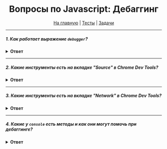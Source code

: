 <div align="center">

<h1>Вопросы по Javascript: Дебаггинг</h1>

<a href="https://github.com/dollaween/javascript-questions">На главную</a> | <a href="https://github.com/dollaween/javascript-tests">Тесты</a> | <a href="https://github.com/dollaween/javascript-tests">Задачи</a>

</div>

---

##### 1. Как работает выражение `debugger`?

<details><summary><b>Ответ</b></summary>
<p>

Выражение `debugger` открывает доступ к любому доступному в конкретном окружении отладочному функционалу, например, к установке брейкпоинтов.

В примере ниже, при вызове отладчика, выполнение скрипта приостановится в том месте, где находится выражение `debugger`. В **Chrome Dev Tools** мы можем посмотреть значение аргумента `props`.
```javascript
function buggyFunction(props) {
  debugger
}
buggyFunction()
```

</p>
</details>

---

##### 2. Какие инструменты есть на вкладке "Source" в Chrome Dev Tools?

<details><summary><b>Ответ</b></summary>
<p>

На вкладке "Source" мы можем:
1. Работать с брейкпоинтами: добавлять/удалять, двигаться по ним.
2. Работать с **Event Listeners**.
3. Смотреть **Scope** функции.
4. Смотреть **Call Stack**.
5. Следить за переменными во вкладке **Watch**.

</p>
</details>

---

##### 3. Какие инструменты есть на вкладке "Network" в Chrome Dev Tools?

<details><summary><b>Ответ</b></summary>
<p>

На вкладке "Network" можно:
1. Посмотреть список загруженных данных.
2. Узнать порядок и время загрузки данных.
3. Посмотреть содержание пришедших данных и отправленных запросов.
4. Изменить скорость интернет-соединения для текущей страницы.

</p>
</details>

---

##### 4. Какие у `console` есть методы и как они могут помочь при дебаггинге?

<details><summary><b>Ответ</b></summary>
<p>

У `console` есть несколько методов, которые помогают в дебаге.

`console.dir()` — отображает список свойств указанного объекта или функции.
```javascript
const f = function() {}
f.prototype.add = () => {}
Ў
console.dir(f);
```
```javascript
arguments: null
caller: null
length: 0
name: "f"
prototype: {add: ƒ, constructor: ƒ}
__proto__: ƒ ()
[[FunctionLocation]]: app.js:3
[[Scopes]]: Scopes[2]
```

`console.table()` — отображает наборы данных в виде таблицы. Вторым аргументом принимает массив с названиями колонок, которые необходимо отобразить.

```javascript
const arr = [
  { id: 1, name: 'Jon', age: 33, color: 'green' }
];

console.table(arr, ['name', 'age']);
```
```javascript
(index) | name  | age
---------------------
0       | "Jon" | 33
```

`console.time()` — запускает таймер, который можно использовать для определения, сколько времени занимает выполнение той или иной операции.

`console.timeEnd()` — останавливает таймер и выводит результат.

```javascript
console.time()

let arr = []
for (let i = 0; i < 1e6; i++) {
  arr.push(i)
}

console.timeEnd()
```
```javascript
default: 15.090087890625 ms
```

`console.trace()` — показывает стэк трейс до текущей функции.

```javascript
inner
outer
(anonymous)
```

##### `console.count()`

— выводит число, равное тому, сколько раз была вызвана конкретная функция `count()`.

```javascript
function iteration() {
  console.count('iteration')
}

iteration()
iteration()
iteration()
```
```javascript
iteration: 1
iteration: 2
iteration: 3
```

</p>
</details>
